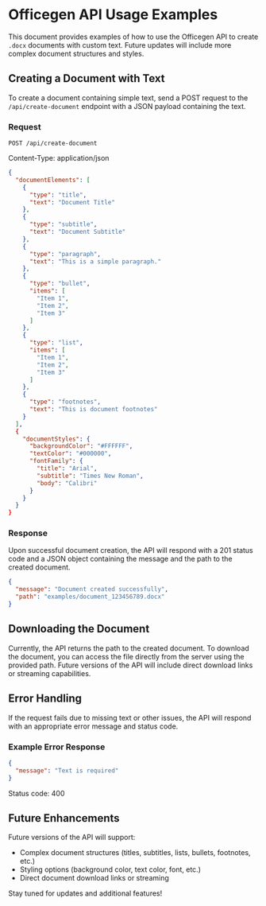 # Officegen API Usage Examples

This document provides examples of how to use the Officegen API to create `.docx` documents with custom text. Future updates will include more complex document structures and styles.

## Creating a Document with Text

To create a document containing simple text, send a POST request to the `/api/create-document` endpoint with a JSON payload containing the text.

### Request

`POST /api/create-document`

Content-Type: application/json

```json
{
  "documentElements": [
    {
      "type": "title",
      "text": "Document Title"
    },
    {
      "type": "subtitle",
      "text": "Document Subtitle"
    },
    {
      "type": "paragraph",
      "text": "This is a simple paragraph."
    },
    {
      "type": "bullet",
      "items": [
        "Item 1",
        "Item 2",
        "Item 3"
      ]
    },
    {
      "type": "list",
      "items": [
        "Item 1",
        "Item 2",
        "Item 3"
      ]
    },
    {
      "type": "footnotes",
      "text": "This is document footnotes"
    }
  ],
  {
    "documentStyles": {
      "backgroundColor": "#FFFFFF",
      "textColor": "#000000",
      "fontFamily": {
        "title": "Arial",
        "subtitle": "Times New Roman",
        "body": "Calibri"
      }
    }
  }
}
```

### Response

Upon successful document creation, the API will respond with a 201 status code and a JSON object containing the message and the path to the created document.

```json
{
  "message": "Document created successfully",
  "path": "examples/document_123456789.docx"
}
```

## Downloading the Document

Currently, the API returns the path to the created document. To download the document, you can access the file directly from the server using the provided path. Future versions of the API will include direct download links or streaming capabilities.

## Error Handling

If the request fails due to missing text or other issues, the API will respond with an appropriate error message and status code.

### Example Error Response

```json
{
  "message": "Text is required"
}
```

Status code: 400

## Future Enhancements

Future versions of the API will support:

- Complex document structures (titles, subtitles, lists, bullets, footnotes, etc.)
- Styling options (background color, text color, font, etc.)
- Direct document download links or streaming

Stay tuned for updates and additional features!